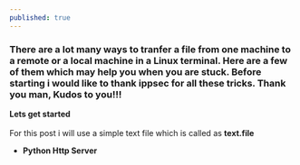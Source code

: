 ```yaml
---
published: true
---
```

### There are a lot many ways to tranfer a file from one machine to a remote or a local machine in a Linux terminal. Here are a few of them which may help you when you are stuck. Before starting i would like to thank **ippsec** for all these tricks. Thank you man, Kudos to you!!!
**Lets get started**
<br>
<br>
For this post i will use a simple text file which is called as **text.file**
* **Python Http Server**
	
	


